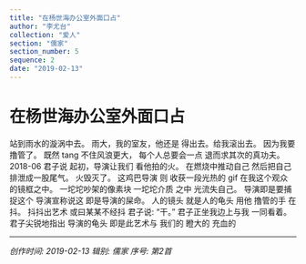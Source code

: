 ```yaml
---
title: "在杨世海办公室外面口占"
author: "李尤台"
collection: "爱人"
section: "儒家"
section_number: 5
sequence: 2
date: "2019-02-13"
---
```


# 在杨世海办公室外面口占

站到雨水的漩涡中去。
雨大，我的室友，他还是
得出去。给我滚出去。
因为我要撸管了。
既然 tang 不住风浪更大，
每个人总要会一点
退而求其次的真功夫。
2018-06
君子说
起初，导演让我们
看他拍的火。
在燃烧中推动自己
然后把自己
排泄成一股尾气。
火毁灭了。
这鸡巴导演
则
收获一段光热的 gif
在我这个观众
的镜框之中。
一坨坨吵架的像素块
一坨坨介质
之中
光流失自己。
导演即是要捕捉这个
导演宣称说这
即是导演的屎命。
人的镜头
就是人的龟头
用他
撸管的手
在抖。
抖抖出艺术
或曰某某不经抖
君子说:
“干。”
君子正坐我边上与我
一同看着。
君子尖锐地指出
导演的龟头
即是此艺术与
我们的
瞪大的
充血的


---
*创作时间: 2019-02-13*
*辑别: 儒家*
*序号: 第2首*

